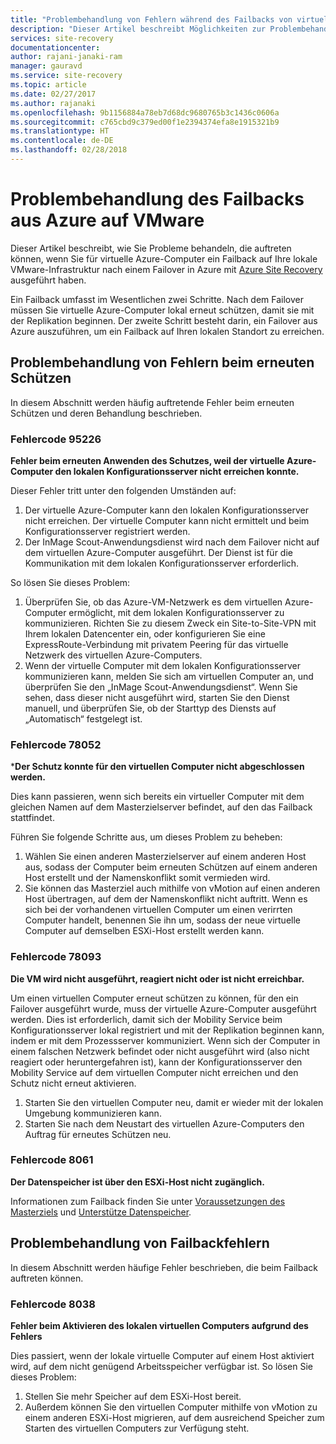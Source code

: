 ```yaml
---
title: "Problembehandlung von Fehlern während des Failbacks von virtuellen Azure-Computern auf lokale VMware-Systeme mit Azure Site Recovery | Microsoft Docs"
description: "Dieser Artikel beschreibt Möglichkeiten zur Problembehandlung bei allgemeinen Fehlern beim Failback und erneuten Schützen während des Failbacks auf VMware aus Azure mit Azure Site Recovery."
services: site-recovery
documentationcenter: 
author: rajani-janaki-ram
manager: gauravd
ms.service: site-recovery
ms.topic: article
ms.date: 02/27/2017
ms.author: rajanaki
ms.openlocfilehash: 9b1156884a78eb7d68dc9680765b3c1436c0606a
ms.sourcegitcommit: c765cbd9c379ed00f1e2394374efa8e1915321b9
ms.translationtype: HT
ms.contentlocale: de-DE
ms.lasthandoff: 02/28/2018
---
```

# <a name="troubleshoot-failback-from-azure-to-vmware"></a>Problembehandlung des Failbacks aus Azure auf VMware

Dieser Artikel beschreibt, wie Sie Probleme behandeln, die auftreten können, wenn Sie für virtuelle Azure-Computer ein Failback auf Ihre lokale VMware-Infrastruktur nach einem Failover in Azure mit [Azure Site Recovery](site-recovery-overview.md) ausgeführt haben.

Ein Failback umfasst im Wesentlichen zwei Schritte. Nach dem Failover müssen Sie virtuelle Azure-Computer lokal erneut schützen, damit sie mit der Replikation beginnen. Der zweite Schritt besteht darin, ein Failover aus Azure auszuführen, um ein Failback auf Ihren lokalen Standort zu erreichen. 

## <a name="troubleshoot-reprotection-errors"></a>Problembehandlung von Fehlern beim erneuten Schützen

In diesem Abschnitt werden häufig auftretende Fehler beim erneuten Schützen und deren Behandlung beschrieben.

### <a name="error-code-95226"></a>Fehlercode 95226

**Fehler beim erneuten Anwenden des Schutzes, weil der virtuelle Azure-Computer den lokalen Konfigurationsserver nicht erreichen konnte.**

Dieser Fehler tritt unter den folgenden Umständen auf:

1. Der virtuelle Azure-Computer kann den lokalen Konfigurationsserver nicht erreichen. Der virtuelle Computer kann nicht ermittelt und beim Konfigurationsserver registriert werden. 
2. Der InMage Scout-Anwendungsdienst wird nach dem Failover nicht auf dem virtuellen Azure-Computer ausgeführt. Der Dienst ist für die Kommunikation mit dem lokalen Konfigurationsserver erforderlich.

So lösen Sie dieses Problem:

1. Überprüfen Sie, ob das Azure-VM-Netzwerk es dem virtuellen Azure-Computer ermöglicht, mit dem lokalen Konfigurationsserver zu kommunizieren. Richten Sie zu diesem Zweck ein Site-to-Site-VPN mit Ihrem lokalen Datencenter ein, oder konfigurieren Sie eine ExpressRoute-Verbindung mit privatem Peering für das virtuelle Netzwerk des virtuellen Azure-Computers. 
2. Wenn der virtuelle Computer mit dem lokalen Konfigurationsserver kommunizieren kann, melden Sie sich am virtuellen Computer an, und überprüfen Sie den „InMage Scout-Anwendungsdienst“. Wenn Sie sehen, dass dieser nicht ausgeführt wird, starten Sie den Dienst manuell, und überprüfen Sie, ob der Starttyp des Diensts auf „Automatisch“ festgelegt ist.

### <a name="error-code-78052"></a>Fehlercode 78052

***Der Schutz konnte für den virtuellen Computer nicht abgeschlossen werden.**

Dies kann passieren, wenn sich bereits ein virtueller Computer mit dem gleichen Namen auf dem Masterzielserver befindet, auf den das Failback stattfindet.

Führen Sie folgende Schritte aus, um dieses Problem zu beheben:
1. Wählen Sie einen anderen Masterzielserver auf einem anderen Host aus, sodass der Computer beim erneuten Schützen auf einem anderen Host erstellt und der Namenskonflikt somit vermieden wird. 
2. Sie können das Masterziel auch mithilfe von vMotion auf einen anderen Host übertragen, auf dem der Namenskonflikt nicht auftritt. Wenn es sich bei der vorhandenen virtuellen Computer um einen verirrten Computer handelt, benennen Sie ihn um, sodass der neue virtuelle Computer auf demselben ESXi-Host erstellt werden kann.

### <a name="error-code-78093"></a>Fehlercode 78093

**Die VM wird nicht ausgeführt, reagiert nicht oder ist nicht erreichbar.**

Um einen virtuellen Computer erneut schützen zu können, für den ein Failover ausgeführt wurde, muss der virtuelle Azure-Computer ausgeführt werden. Dies ist erforderlich, damit sich der Mobility Service beim Konfigurationsserver lokal registriert und mit der Replikation beginnen kann, indem er mit dem Prozessserver kommuniziert. Wenn sich der Computer in einem falschen Netzwerk befindet oder nicht ausgeführt wird (also nicht reagiert oder heruntergefahren ist), kann der Konfigurationsserver den Mobility Service auf dem virtuellen Computer nicht erreichen und den Schutz nicht erneut aktivieren. 

1. Starten Sie den virtuellen Computer neu, damit er wieder mit der lokalen Umgebung kommunizieren kann.
2. Starten Sie nach dem Neustart des virtuellen Azure-Computers den Auftrag für erneutes Schützen neu.

### <a name="error-code-8061"></a>Fehlercode 8061

**Der Datenspeicher ist über den ESXi-Host nicht zugänglich.**

Informationen zum Failback finden Sie unter [Voraussetzungen des Masterziels](site-recovery-how-to-reprotect.md#common-things-to-check-after-completing-installation-of-the-master-target-server) und [Unterstütze Datenspeicher](site-recovery-how-to-reprotect.md#what-datastore-types-are-supported-on-the-on-premises-esxi-host-during-failback).


## <a name="troubleshoot-failback-errors"></a>Problembehandlung von Failbackfehlern

In diesem Abschnitt werden häufige Fehler beschrieben, die beim Failback auftreten können.

### <a name="error-code-8038"></a>Fehlercode 8038

**Fehler beim Aktivieren des lokalen virtuellen Computers aufgrund des Fehlers**

Dies passiert, wenn der lokale virtuelle Computer auf einem Host aktiviert wird, auf dem nicht genügend Arbeitsspeicher verfügbar ist. So lösen Sie dieses Problem:

1. Stellen Sie mehr Speicher auf dem ESXi-Host bereit.
2. Außerdem können Sie den virtuellen Computer mithilfe von vMotion zu einem anderen ESXi-Host migrieren, auf dem ausreichend Speicher zum Starten des virtuellen Computers zur Verfügung steht.
